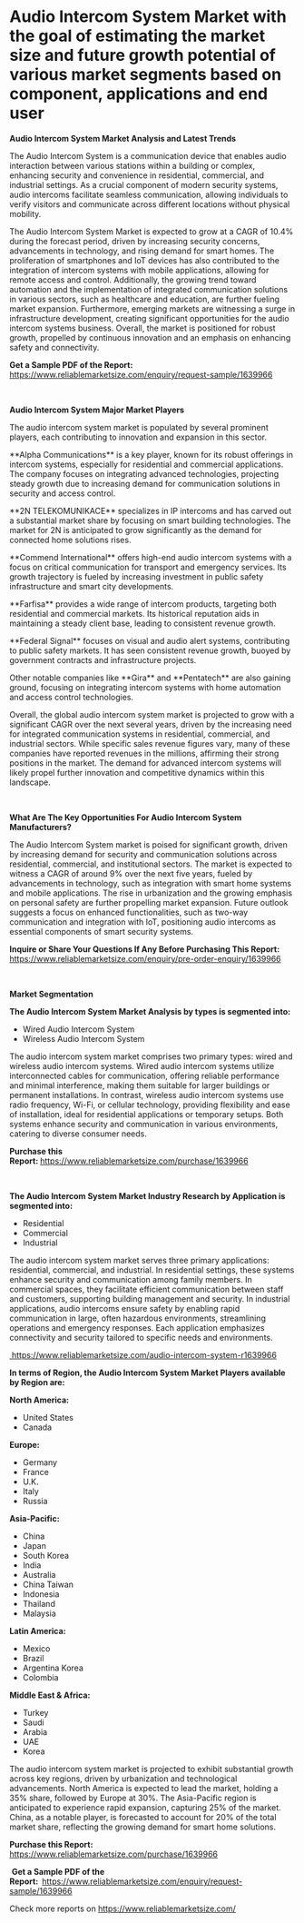 <p><h1>Audio Intercom System Market with the goal of estimating the market size and future growth potential of various market segments based on component, applications and end user</h1></p><p><strong>Audio Intercom System Market Analysis and Latest Trends</strong></p>
<p><p>The Audio Intercom System is a communication device that enables audio interaction between various stations within a building or complex, enhancing security and convenience in residential, commercial, and industrial settings. As a crucial component of modern security systems, audio intercoms facilitate seamless communication, allowing individuals to verify visitors and communicate across different locations without physical mobility.</p><p>The Audio Intercom System Market is expected to grow at a CAGR of 10.4% during the forecast period, driven by increasing security concerns, advancements in technology, and rising demand for smart homes. The proliferation of smartphones and IoT devices has also contributed to the integration of intercom systems with mobile applications, allowing for remote access and control. Additionally, the growing trend toward automation and the implementation of integrated communication solutions in various sectors, such as healthcare and education, are further fueling market expansion. Furthermore, emerging markets are witnessing a surge in infrastructure development, creating significant opportunities for the audio intercom systems business. Overall, the market is positioned for robust growth, propelled by continuous innovation and an emphasis on enhancing safety and connectivity.</p></p>
<p><strong>Get a Sample PDF of the Report:&nbsp;</strong> <a href="https://www.reliablemarketsize.com/enquiry/request-sample/1639966?utm_campaign=2180&utm_medium=2&utm_source=Github&utm_content=ia&utm_term=23022025&utm_id=audio-intercom-system">https://www.reliablemarketsize.com/enquiry/request-sample/1639966</a></p>
<p>&nbsp;</p>
<p><strong>Audio Intercom System Major Market Players</strong></p>
<p><p>The audio intercom system market is populated by several prominent players, each contributing to innovation and expansion in this sector.</p><p>**Alpha Communications** is a key player, known for its robust offerings in intercom systems, especially for residential and commercial applications. The company focuses on integrating advanced technologies, projecting steady growth due to increasing demand for communication solutions in security and access control.</p><p>**2N TELEKOMUNIKACE** specializes in IP intercoms and has carved out a substantial market share by focusing on smart building technologies. The market for 2N is anticipated to grow significantly as the demand for connected home solutions rises. </p><p>**Commend International** offers high-end audio intercom systems with a focus on critical communication for transport and emergency services. Its growth trajectory is fueled by increasing investment in public safety infrastructure and smart city developments.</p><p>**Farfisa** provides a wide range of intercom products, targeting both residential and commercial markets. Its historical reputation aids in maintaining a steady client base, leading to consistent revenue growth.</p><p>**Federal Signal** focuses on visual and audio alert systems, contributing to public safety markets. It has seen consistent revenue growth, buoyed by government contracts and infrastructure projects.</p><p>Other notable companies like **Gira** and **Pentatech** are also gaining ground, focusing on integrating intercom systems with home automation and access control technologies.</p><p>Overall, the global audio intercom system market is projected to grow with a significant CAGR over the next several years, driven by the increasing need for integrated communication systems in residential, commercial, and industrial sectors. While specific sales revenue figures vary, many of these companies have reported revenues in the millions, affirming their strong positions in the market. The demand for advanced intercom systems will likely propel further innovation and competitive dynamics within this landscape.</p></p>
<p>&nbsp;</p>
<p><strong>What Are The Key Opportunities For Audio Intercom System Manufacturers?</strong></p>
<p><p>The Audio Intercom System market is poised for significant growth, driven by increasing demand for security and communication solutions across residential, commercial, and institutional sectors. The market is expected to witness a CAGR of around 9% over the next five years, fueled by advancements in technology, such as integration with smart home systems and mobile applications. The rise in urbanization and the growing emphasis on personal safety are further propelling market expansion. Future outlook suggests a focus on enhanced functionalities, such as two-way communication and integration with IoT, positioning audio intercoms as essential components of smart security systems.</p></p>
<p><strong>Inquire or Share Your Questions If Any Before Purchasing This Report:</strong> <a href="https://www.reliablemarketsize.com/enquiry/pre-order-enquiry/1639966?utm_campaign=2180&utm_medium=2&utm_source=Github&utm_content=ia&utm_term=23022025&utm_id=audio-intercom-system">https://www.reliablemarketsize.com/enquiry/pre-order-enquiry/1639966</a></p>
<p>&nbsp;</p>
<p><strong>Market Segmentation</strong></p>
<p><strong>The Audio Intercom System Market Analysis by types is segmented into:</strong></p>
<p><ul><li>Wired Audio Intercom System</li><li>Wireless Audio Intercom System</li></ul></p>
<p><p>The audio intercom system market comprises two primary types: wired and wireless audio intercom systems. Wired audio intercom systems utilize interconnected cables for communication, offering reliable performance and minimal interference, making them suitable for larger buildings or permanent installations. In contrast, wireless audio intercom systems use radio frequency, Wi-Fi, or cellular technology, providing flexibility and ease of installation, ideal for residential applications or temporary setups. Both systems enhance security and communication in various environments, catering to diverse consumer needs.</p></p>
<p><strong>Purchase this Report:&nbsp;</strong><a href="https://www.reliablemarketsize.com/purchase/1639966?utm_campaign=2180&utm_medium=2&utm_source=Github&utm_content=ia&utm_term=23022025&utm_id=audio-intercom-system">https://www.reliablemarketsize.com/purchase/1639966</a></p>
<p>&nbsp;</p>
<p><strong>The Audio Intercom System Market Industry Research by Application is segmented into:</strong></p>
<p><ul><li>Residential</li><li>Commercial</li><li>Industrial</li></ul></p>
<p><p>The audio intercom system market serves three primary applications: residential, commercial, and industrial. In residential settings, these systems enhance security and communication among family members. In commercial spaces, they facilitate efficient communication between staff and customers, supporting building management and security. In industrial applications, audio intercoms ensure safety by enabling rapid communication in large, often hazardous environments, streamlining operations and emergency responses. Each application emphasizes connectivity and security tailored to specific needs and environments.</p></p>
<p><a href="https://www.reliablemarketsize.com/audio-intercom-system-r1639966?utm_campaign=2180&utm_medium=2&utm_source=Github&utm_content=ia&utm_term=23022025&utm_id=audio-intercom-system">&nbsp;https://www.reliablemarketsize.com/audio-intercom-system-r1639966</a></p>
<p><strong>In terms of Region, the Audio Intercom System Market Players available by Region are:</strong></p>
<p>
    <p> <strong> North America: </strong>
        <ul>
            <li>United States</li>
            <li>Canada</li>
        </ul>
        </p> 
    <p> <strong> Europe: </strong>
        <ul>
            <li>Germany</li>
            <li>France</li>
            <li>U.K.</li>
            <li>Italy</li>
            <li>Russia</li>
        </ul>
        </p> 
    <p> <strong> Asia-Pacific: </strong>
        <ul>
            <li>China</li>
            <li>Japan</li>
            <li>South Korea</li>
            <li>India</li>
            <li>Australia</li>
            <li>China Taiwan</li>
            <li>Indonesia</li>
            <li>Thailand</li>
            <li>Malaysia</li>
        </ul>
        </p> 
    <p> <strong> Latin America: </strong>
        <ul>
            <li>Mexico</li>
            <li>Brazil</li>
            <li>Argentina Korea</li>
            <li>Colombia</li>
        </ul>
        </p> 
    <p> <strong> Middle East & Africa: </strong>
        <ul>
            <li>Turkey</li>
            <li>Saudi</li>
            <li>Arabia</li>
            <li>UAE</li>
            <li>Korea</li>
        </ul>
    </p>
    </p>
<p><p>The audio intercom system market is projected to exhibit substantial growth across key regions, driven by urbanization and technological advancements. North America is expected to lead the market, holding a 35% share, followed by Europe at 30%. The Asia-Pacific region is anticipated to experience rapid expansion, capturing 25% of the market. China, as a notable player, is forecasted to account for 20% of the total market share, reflecting the growing demand for smart home solutions.</p></p>
<p><strong>Purchase this Report: </strong><a href="https://www.reliablemarketsize.com/purchase/1639966?utm_campaign=2180&utm_medium=2&utm_source=Github&utm_content=ia&utm_term=23022025&utm_id=audio-intercom-system">https://www.reliablemarketsize.com/purchase/1639966</a></p>
<p>&nbsp;<strong>Get a Sample PDF of the Report:&nbsp;&nbsp;</strong><a href="https://www.reliablemarketsize.com/enquiry/request-sample/1639966?utm_campaign=2180&utm_medium=2&utm_source=Github&utm_content=ia&utm_term=23022025&utm_id=audio-intercom-system">https://www.reliablemarketsize.com/enquiry/request-sample/1639966</a></p>
<p><strong></strong></p>
<p>Check more reports on <a href="https://www.reliablemarketsize.com/?utm_campaign=2180&utm_medium=2&utm_source=Github&utm_content=ia&utm_term=23022025&utm_id=audio-intercom-system">https://www.reliablemarketsize.com/</a></p>